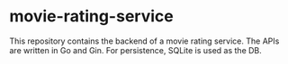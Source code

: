 # movie-rating-service
This repository contains the backend of a movie rating service. The APIs are written in Go and Gin. For persistence, SQLite is used as the DB.
